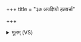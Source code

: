 +++
title = "३७ अयज्ञियो हतवर्चा"

+++
<details><summary>मूलम् (VS)</summary>

अ॑यज्ञि॒यो ह॒तव॑र्चा भवति॒ नैने॑न ह॒विरत्त॑वे। छि॒नत्ति॑ कृ॒ष्या गोर्धना॒द्यं क्र॒व्याद॑नु॒वर्त॑ते ॥
</details>